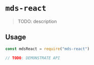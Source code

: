 # `mds-react`

> TODO: description

## Usage

```js
const mdsReact = require("mds-react")

// TODO: DEMONSTRATE API
```
